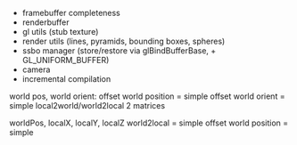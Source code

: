 * framebuffer completeness
* renderbuffer
* gl utils (stub texture)
* render utils (lines, pyramids, bounding boxes, spheres)
* ssbo manager (store/restore via glBindBufferBase, + GL_UNIFORM_BUFFER)
* camera
* incremental compilation


world pos, world orient:
offset world position = simple
offset world orient = simple
local2world/world2local 2 matrices

worldPos, localX, localY, localZ
world2local = simple
offset world position = simple
